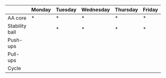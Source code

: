 | | Monday | Tuesday | Wednesday | Thursday | Friday | Saturday | Sunday |
| ---- | ---- | ---- | ---- | ---- | ---- | ---- | ---- | 
| AA core |  * | * | * |  * |  * | | |
| Stability ball |  |  * |  * |  * |  * | | |
| Push-ups |  | | | | | | |
| Pull-ups | | | | | | | |
| Cycle | | | | | | | |